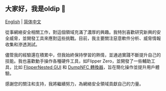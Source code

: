 ## 大家好，我是oldip 👋

[English](README.md) | [简体中文](README_zh-CN.md)

從事網絡安全相關工作，對這個領域充滿了濃厚的興趣。我特別喜歡研究新興的安全威脅，並開發工具來應對這些挑戰。目前，我主要關注惡意軟件分析、威脅情報收集和滲透測試。

儘管我的經驗還在積累中，但我始終保持學習的熱情，並通過實踐不斷提升自己的技能。我也喜歡動手操作各種硬件工具，如Flipper Zero，並開發了一些輔助工具，比如 [FlipperNested GUI](https://github.com/yourusername/FlipperNested-GUI) 和 [DumpNFC 轉換器](https://github.com/yourusername/DumpNFC-Converter)，旨在簡化操作並提升用戶體驗。

感謝您的關注和支持，我將繼續努力，為網絡安全領域貢獻自己的力量。
